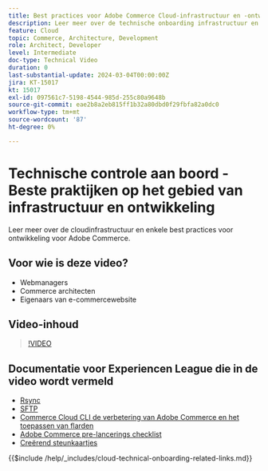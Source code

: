 ```yaml
---
title: Best practices voor Adobe Commerce Cloud-infrastructuur en -ontwikkeling
description: Leer meer over de technische onboarding infrastructuur en de beste praktijken van de ontwikkeling van Adobe Commerce Cloud.
feature: Cloud
topic: Commerce, Architecture, Development
role: Architect, Developer
level: Intermediate
doc-type: Technical Video
duration: 0
last-substantial-update: 2024-03-04T00:00:00Z
jira: KT-15017
kt: 15017
exl-id: 097561c7-5198-4544-985d-255c80a9648b
source-git-commit: eae2b8a2eb815ff1b32a80dbd0f29fbfa82a0dc0
workflow-type: tm+mt
source-wordcount: '87'
ht-degree: 0%

---
```


# Technische controle aan boord - Beste praktijken op het gebied van infrastructuur en ontwikkeling

Leer meer over de cloudinfrastructuur en enkele best practices voor ontwikkeling voor Adobe Commerce.

## Voor wie is deze video?

- Webmanagers
- Commerce architecten
- Eigenaars van e-commercewebsite

## Video-inhoud

>[!VIDEO](https://video.tv.adobe.com/v/3432795?learn=on&captions=dut)

## Documentatie voor Experiencen League die in de video wordt vermeld

- [ Rsync ](https://experienceleague.adobe.com/docs/commerce-cloud-service/user-guide/develop/deploy/staging-production.html?lang=nl-NL#migrate-files-using-rsync)
- [ SFTP ](https://experienceleague.adobe.com/docs/commerce-cloud-service/user-guide/develop/secure-connections.html?lang=nl-NL#sftp)
- [ Commerce Cloud CLI ](https://experienceleague.adobe.com/docs/commerce-cloud-service/user-guide/dev-tools/cloud-cli/cloud-cli-overview.html?lang=nl-NL)
  [ de verbetering van Adobe Commerce en het toepassen van flarden ](https://experienceleague.adobe.com/docs/commerce-cloud-service/user-guide/develop/upgrade/apply-patches.html?lang=nl-NL)
- [ Adobe Commerce pre-lancerings checklist ](https://experienceleague.adobe.com/docs/commerce-cloud-service/user-guide/launch/checklist.html?lang=nl-NL)
- [ Creërend steunkaartjes ](https://experienceleague.adobe.com/docs/commerce-knowledge-base/kb/help-center-guide/magento-help-center-user-guide.html?lang=nl-NL)

{{$include /help/_includes/cloud-technical-onboarding-related-links.md}}

